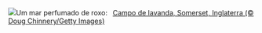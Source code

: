 ![](https://www.bing.com/th?id=OHR.SomersetLavender_PT-BR1413116604_UHD.jpg&w=1000)Um mar perfumado de roxo:&nbsp;&ensp;[Campo de lavanda, Somerset, Inglaterra (© Doug Chinnery/Getty Images)](https://www.bing.com/th?id=OHR.SomersetLavender_PT-BR1413116604_UHD.jpg)
<br><br/>
